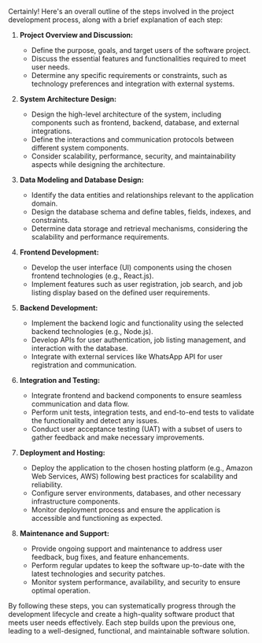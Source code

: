 Certainly! Here's an overall outline of the steps involved in the project development process, along with a brief explanation of each step:

1. **Project Overview and Discussion:**
   - Define the purpose, goals, and target users of the software project.
   - Discuss the essential features and functionalities required to meet user needs.
   - Determine any specific requirements or constraints, such as technology preferences and integration with external systems.

2. **System Architecture Design:**
   - Design the high-level architecture of the system, including components such as frontend, backend, database, and external integrations.
   - Define the interactions and communication protocols between different system components.
   - Consider scalability, performance, security, and maintainability aspects while designing the architecture.

3. **Data Modeling and Database Design:**
   - Identify the data entities and relationships relevant to the application domain.
   - Design the database schema and define tables, fields, indexes, and constraints.
   - Determine data storage and retrieval mechanisms, considering the scalability and performance requirements.

4. **Frontend Development:**
   - Develop the user interface (UI) components using the chosen frontend technologies (e.g., React.js).
   - Implement features such as user registration, job search, and job listing display based on the defined user requirements.

5. **Backend Development:**
   - Implement the backend logic and functionality using the selected backend technologies (e.g., Node.js).
   - Develop APIs for user authentication, job listing management, and interaction with the database.
   - Integrate with external services like WhatsApp API for user registration and communication.

6. **Integration and Testing:**
   - Integrate frontend and backend components to ensure seamless communication and data flow.
   - Perform unit tests, integration tests, and end-to-end tests to validate the functionality and detect any issues.
   - Conduct user acceptance testing (UAT) with a subset of users to gather feedback and make necessary improvements.

7. **Deployment and Hosting:**
   - Deploy the application to the chosen hosting platform (e.g., Amazon Web Services, AWS) following best practices for scalability and reliability.
   - Configure server environments, databases, and other necessary infrastructure components.
   - Monitor deployment process and ensure the application is accessible and functioning as expected.

8. **Maintenance and Support:**
   - Provide ongoing support and maintenance to address user feedback, bug fixes, and feature enhancements.
   - Perform regular updates to keep the software up-to-date with the latest technologies and security patches.
   - Monitor system performance, availability, and security to ensure optimal operation.

By following these steps, you can systematically progress through the development lifecycle and create a high-quality software product that meets user needs effectively. Each step builds upon the previous one, leading to a well-designed, functional, and maintainable software solution.